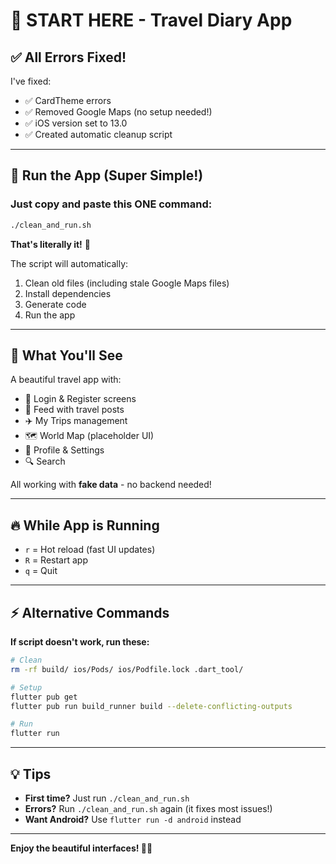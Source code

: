 # 👋 START HERE - Travel Diary App

## ✅ All Errors Fixed!

I've fixed:
- ✅ CardTheme errors
- ✅ Removed Google Maps (no setup needed!)
- ✅ iOS version set to 13.0
- ✅ Created automatic cleanup script

---

## 🚀 Run the App (Super Simple!)

### **Just copy and paste this ONE command:**

```bash
./clean_and_run.sh
```

**That's literally it!** 🎉

The script will automatically:
1. Clean old files (including stale Google Maps files)
2. Install dependencies
3. Generate code
4. Run the app

---

## 📱 What You'll See

A beautiful travel app with:
- 🔐 Login & Register screens
- 📱 Feed with travel posts
- ✈️ My Trips management  
- 🗺️ World Map (placeholder UI)
- 👤 Profile & Settings
- 🔍 Search

All working with **fake data** - no backend needed!

---

## 🔥 While App is Running

- `r` = Hot reload (fast UI updates)
- `R` = Restart app
- `q` = Quit

---

## ⚡ Alternative Commands

**If script doesn't work, run these:**

```bash
# Clean
rm -rf build/ ios/Pods/ ios/Podfile.lock .dart_tool/

# Setup
flutter pub get
flutter pub run build_runner build --delete-conflicting-outputs

# Run
flutter run
```

---

## 💡 Tips

- **First time?** Just run `./clean_and_run.sh`
- **Errors?** Run `./clean_and_run.sh` again (it fixes most issues!)
- **Want Android?** Use `flutter run -d android` instead

---

**Enjoy the beautiful interfaces! 🎨✨**

